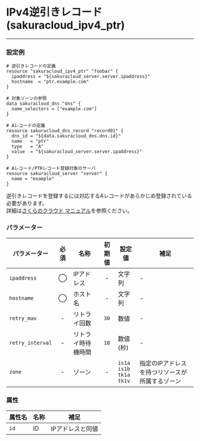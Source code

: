 # IPv4逆引きレコード(sakuracloud_ipv4_ptr)

---

### 設定例

```hcl
# 逆引きレコードの定義
resource "sakuracloud_ipv4_ptr" "foobar" {
  ipaddress = "${sakuracloud_server.server.ipaddress}"
  hostname  = "ptr.example.com"
}

# 対象ゾーンの参照
data sakuracloud_dns "dns" {
  name_selectors = ["example.com"]
}

# Aレコードの定義
resource sakuracloud_dns_record "record01" {
  dns_id = "${data.sakuracloud_dns.dns.id}"
  name   = "ptr"
  type   = "A"
  value  = "${sakuracloud_server.server.ipaddress}"
}

# Aレコード/PTRレコード登録対象のサーバ
resource sakuracloud_server "server" {
  name = "example"
}
```

逆引きレコードを登録するには対応するAレコードがあらかじめ登録されている必要があります。  
詳細は[さくらのクラウド マニュアル](https://manual.sakura.ad.jp/cloud/server/reverse-hostname.html)を参照ください。


### パラメーター

|パラメーター         |必須  |名称                |初期値     |設定値                    |補足                                          |
|-------------------|:---:|--------------------|:--------:|------------------------|----------------------------------------------|
|`ipaddress`       | ◯   | IPアドレス           | -        | 文字列                  | - |
|`hostname`        | ◯   | ホスト名           | -        | 文字列                  | - |
|`retry_max`      | -   | リトライ回数         | `30`     | 数値 | -  |
|`retry_interval` | -   | リトライ時待機時間    | `10`     |数値(秒)| - |
| `zone`            | -   | ゾーン | - | `is1a`<br />`is1b`<br />`tk1a`<br />`tk1v` | 指定のIPアドレスを持つリソースが所属するゾーン |

### 属性

|属性名                | 名称                    | 補足                                        |
|---------------------|------------------------|--------------------------------------------|
| `id`                | ID               | IPアドレスと同値                                          |
